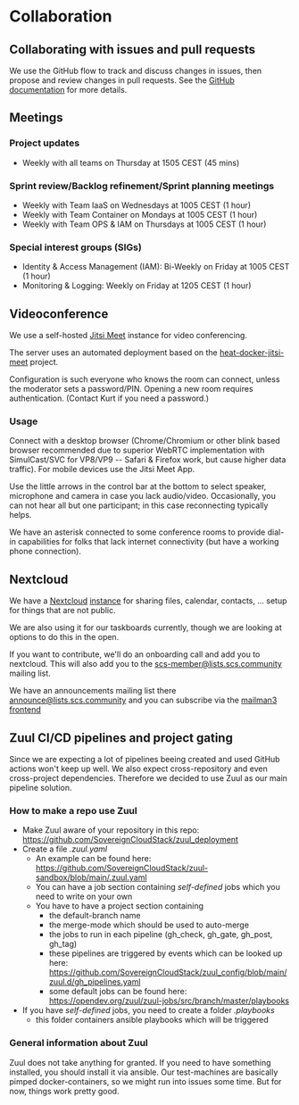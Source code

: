 # Collaboration

## Collaborating with issues and pull requests

We use the GitHub flow to track and discuss changes in issues, then propose and
review changes in pull requests. See the
[GitHub documentation](https://docs.github.com/en/free-pro-team@latest/github/collaborating-with-issues-and-pull-requests)
for more details.

## Meetings

### Project updates

- Weekly with all teams on Thursday at 1505 CEST (45 mins)

### Sprint review/Backlog refinement/Sprint planning meetings

- Weekly with Team IaaS on Wednesdays at 1005 CEST (1 hour)
- Weekly with Team Container on Mondays at 1005 CEST (1 hour)
- Weekly with Team OPS & IAM on Thursdays at 1005 CEST (1 hour)

### Special interest groups (SIGs)

- Identity & Access Management (IAM): Bi-Weekly on Friday at 1005 CEST (1 hour)
- Monitoring & Logging: Weekly on Friday at 1205 CEST (1 hour)

## Videoconference

We use a self-hosted [Jitsi Meet](https://jitsi.org) instance for video conferencing.

The server uses an automated deployment based on the
[heat-docker-jitsi-meet](https://github.com/garloff/heat-docker-jitsi-meet) project.

Configuration is such everyone who knows the room can connect, unless the moderator
sets a password/PIN. Opening a new room requires authentication. (Contact Kurt if
you need a password.)

### Usage

Connect with a desktop browser (Chrome/Chromium or other blink based browser
recommended due to superior WebRTC implementation with SimulCast/SVC for VP8/VP9 --
Safari & Firefox work, but cause higher data traffic). For mobile devices use
the Jitsi Meet App.

Use the little arrows in the control bar at the bottom to select speaker, microphone
and camera in case you lack audio/video. Occasionally, you can not hear all but
one participant; in this case reconnecting typically helps.

We have an asterisk connected to some conference rooms to provide dial-in capabilities
for folks that lack internet connectivity (but have a working phone connection).

## Nextcloud

We have a [Nextcloud](https://nextcloud.com)
[instance](https://scs.sovereignit.de) for sharing files, calendar, contacts, ...
setup for things that are not public.

We are also using it for our taskboards currently, though we are looking at
options to do this in the open.

If you want to contribute, we'll do an onboarding call and add you to nextcloud.
This will also add you to the scs-member@lists.scs.community mailing list.

We have an announcements mailing list there announce@lists.scs.community and you
can subscribe via the [mailman3 frontend](https://scs.sovereignit.de/mailman3/postorius/lists/)

## Zuul CI/CD pipelines and project gating

Since we are expecting a lot of pipelines beeing created and used GitHub actions won't keep up
well. We also expect cross-repository and even cross-project dependencies. Therefore we decided to
use Zuul as our main pipeline solution.

### How to make a repo use Zuul

- Make Zuul aware of your repository in this repo: https://github.com/SovereignCloudStack/zuul_deployment
- Create a file *.zuul.yaml*
    - An example can be found here: https://github.com/SovereignCloudStack/zuul-sandbox/blob/main/.zuul.yaml
    - You can have a job section containing *self-defined* jobs which you need to write on your own
    - You have to have a project section containing
        - the default-branch name
        - the merge-mode which should be used to auto-merge
        - the jobs to run in each pipeline (gh_check, gh_gate, gh_post, gh_tag)
        - these pipelines are triggered by events which can be looked up here: https://github.com/SovereignCloudStack/zuul_config/blob/main/zuul.d/gh_pipelines.yaml
        - some default jobs can be found here: https://opendev.org/zuul/zuul-jobs/src/branch/master/playbooks
- If you have *self-defined* jobs, you need to create a folder *.playbooks*
    - this folder containers ansible playbooks which will be triggered


### General information about Zuul

Zuul does not take anything for granted. If you need to have something installed,
you should install it via ansible. Our test-machines are basically pimped
docker-containers, so we might run into issues some time. But for now, things work pretty good.